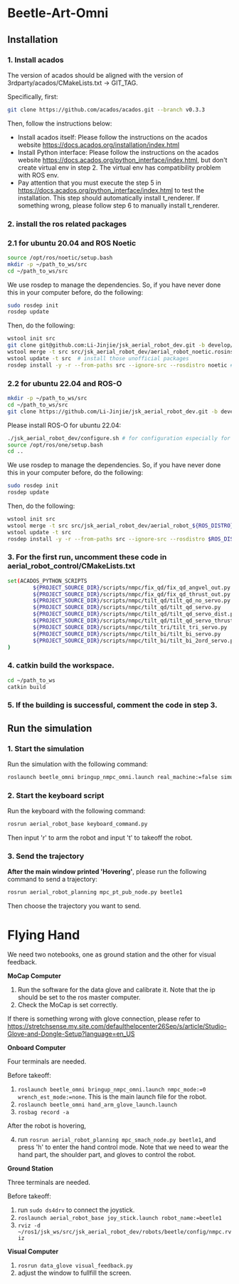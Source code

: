 # Beetle-Art-Omni

## Installation

### 1. Install acados

The version of acados should be aligned with the version of 3rdparty/acados/CMakeLists.txt -> GIT_TAG.

Specifically, first:

```bash
git clone https://github.com/acados/acados.git --branch v0.3.3
```

Then, follow the instructions below:

- Install acados itself: Please follow the instructions on the acados
  website https://docs.acados.org/installation/index.html
- Install Python interface: Please follow the instructions on the acados
  website https://docs.acados.org/python_interface/index.html, but don't create virtual env in step 2. The virtual env
  has compatibility problem with ROS env.
- Pay attention that you must execute the step 5 in https://docs.acados.org/python_interface/index.html to test the
  installation. This step should automatically install t_renderer. If something wrong, please follow step 6 to manually
  install t_renderer.

### 2. install the ros related packages

### 2.1 for ubuntu 20.04 and ROS Noetic

```bash
source /opt/ros/noetic/setup.bash
mkdir -p ~/path_to_ws/src
cd ~/path_to_ws/src
```

We use rosdep to manage the dependencies. So,
if you have never done this in your computer before, do the following:

```bash
sudo rosdep init
rosdep update
```

Then, do the following:

```bash
wstool init src
git clone git@github.com:Li-Jinjie/jsk_aerial_robot_dev.git -b develop/MPC_tilt_mt  # -b means the branch
wstool merge -t src src/jsk_aerial_robot_dev/aerial_robot_noetic.rosinstall
wstool update -t src  # install those unofficial packages
rosdep install -y -r --from-paths src --ignore-src --rosdistro noetic # install the dependencies, aka the packages in the package.xml
```

### 2.2 for ubuntu 22.04 and ROS-O

```bash
mkdir -p ~/path_to_ws/src
cd ~/path_to_ws/src
git clone https://github.com/Li-Jinjie/jsk_aerial_robot_dev.git -b develop/MPC_tilt_mt  # -b means the branch
```

Please install ROS-O for ubuntu 22.04:

```bash
./jsk_aerial_robot_dev/configure.sh # for configuration especially for ros-o in jammy
source /opt/ros/one/setup.bash
cd ..
```

We use rosdep to manage the dependencies. So,
if you have never done this in your computer before, do the following:

```bash
sudo rosdep init
rosdep update
```

Then, do the following:

```bash
wstool init src
wstool merge -t src src/jsk_aerial_robot_dev/aerial_robot_${ROS_DISTRO}.rosinstall
wstool update -t src
rosdep install -y -r --from-paths src --ignore-src --rosdistro $ROS_DISTRO
```

### 3. For the first run, uncomment these code in aerial_robot_control/CMakeLists.txt

```bash
set(ACADOS_PYTHON_SCRIPTS
        ${PROJECT_SOURCE_DIR}/scripts/nmpc/fix_qd/fix_qd_angvel_out.py
        ${PROJECT_SOURCE_DIR}/scripts/nmpc/fix_qd/fix_qd_thrust_out.py
        ${PROJECT_SOURCE_DIR}/scripts/nmpc/tilt_qd/tilt_qd_no_servo.py
        ${PROJECT_SOURCE_DIR}/scripts/nmpc/tilt_qd/tilt_qd_servo.py
        ${PROJECT_SOURCE_DIR}/scripts/nmpc/tilt_qd/tilt_qd_servo_dist.py
        ${PROJECT_SOURCE_DIR}/scripts/nmpc/tilt_qd/tilt_qd_servo_thrust_dist.py
        ${PROJECT_SOURCE_DIR}/scripts/nmpc/tilt_tri/tilt_tri_servo.py
        ${PROJECT_SOURCE_DIR}/scripts/nmpc/tilt_bi/tilt_bi_servo.py
        ${PROJECT_SOURCE_DIR}/scripts/nmpc/tilt_bi/tilt_bi_2ord_servo.py
)
```

### 4. catkin build the workspace.

```bash
cd ~/path_to_ws
catkin build
```

### 5. If the building is successful, comment the code in step 3.

## Run the simulation

### 1. Start the simulation

Run the simulation with the following command:

```bash
roslaunch beetle_omni bringup_nmpc_omni.launch real_machine:=false simulation:=True headless:=False nmpc_mode:=0
```

### 2. Start the keyboard script

Run the keyboard with the following command:

```bash
rosrun aerial_robot_base keyboard_command.py
```

Then input 'r' to arm the robot and input 't' to takeoff the robot.

### 3. Send the trajectory

**After the main window printed 'Hovering'**, please run the following command to send a trajectory:

```bash
rosrun aerial_robot_planning mpc_pt_pub_node.py beetle1
```

Then choose the trajectory you want to send.

# Flying Hand

We need two notebooks, one as ground station and the other for visual feedback.

**MoCap Computer**

1. Run the software for the data glove and calibrate it. Note that the ip should be set to the ros master computer.
2. Check the MoCap is set correctly.

If there is something wrong with glove connection, please refer to https://stretchsense.my.site.com/defaulthelpcenter26Sep/s/article/Studio-Glove-and-Dongle-Setup?language=en_US

**Onboard Computer**

Four terminals are needed.

Before takeoff:

1. `roslaunch beetle_omni bringup_nmpc_omni.launch nmpc_mode:=0 wrench_est_mode:=none`. This is the main launch file for
   the robot.
2. `roslaunch beetle_omni hand_arm_glove_launch.launch`
3. `rosbag record -a`

After the robot is hovering,

4. run `rosrun aerial_robot_planning mpc_smach_node.py beetle1`, and press 'h' to enter the hand control mode. Note that
we need to wear the hand part, the shoulder part, and gloves to control the robot.

**Ground Station**

Three terminals are needed.

Before takeoff:

1. run `sudo ds4drv` to connect the joystick.
2. `roslaunch aerial_robot_base joy_stick.launch robot_name:=beetle1`
3. `rviz -d ~/ros1/jsk_ws/src/jsk_aerial_robot_dev/robots/beetle/config/nmpc.rviz`

**Visual Computer**

1. `rosrun data_glove visual_feedback.py`
2. adjust the window to fullfill the screen.